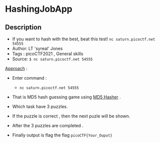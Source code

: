 # HashingJobApp

## Description
- If you want to hash with the best, beat this test! `nc saturn.picoctf.net 54555`
- Author: LT 'syreal' Jones
- Tags  : picoCTF2021 , General skills
- Source: `$ nc saturn.picoctf.net 54555`

<ins>Approach</ins> :
- Enter command :
     - `nc saturn.picoctf.net 54555`

- That is MD5 hash guessing game using [MD5 Hasher](./onlinemd5.com) .  
- Which task have 3 puzzles.
- If the puzzle is correct , then the next puzle will be shown.
- After the 3 puzzles are completed .
- Finally output is flag the flag `picoCTF{Your_Ouput}`

